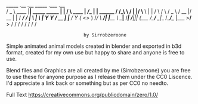    _____         .__               .__       _____             .___     .__          
  /  _  \   ____ |__| _____ _____  |  |     /     \   ____   __| _/____ |  |   ______
 /  /_\  \ /    \|  |/     \\__  \ |  |    /  \ /  \ /  _ \ / __ |/ __ \|  |  /  ___/
/    |    \   |  \  |  Y Y  \/ __ \|  |__ /    Y    (  <_> ) /_/ \  ___/|  |__\___ \ 
\____|__  /___|  /__|__|_|  (____  /____/ \____|__  /\____/\____ |\___  >____/____  >
        \/     \/         \/     \/               \/            \/    \/          \/ 
							
						         by Sirrobzeroone

Simple animated animal models created in blender and exported in b3d format, created for my
own use but happy to share and anyone is free to use.

Blend files and Graphics are all created by me (Sirrobzeroone) you are free to use these for anyone
purpose as I release them under the CC0 Liscence. I'd appreciate a link back or something but as per 
CC0 no needto. 

Full Text
https://creativecommons.org/publicdomain/zero/1.0/